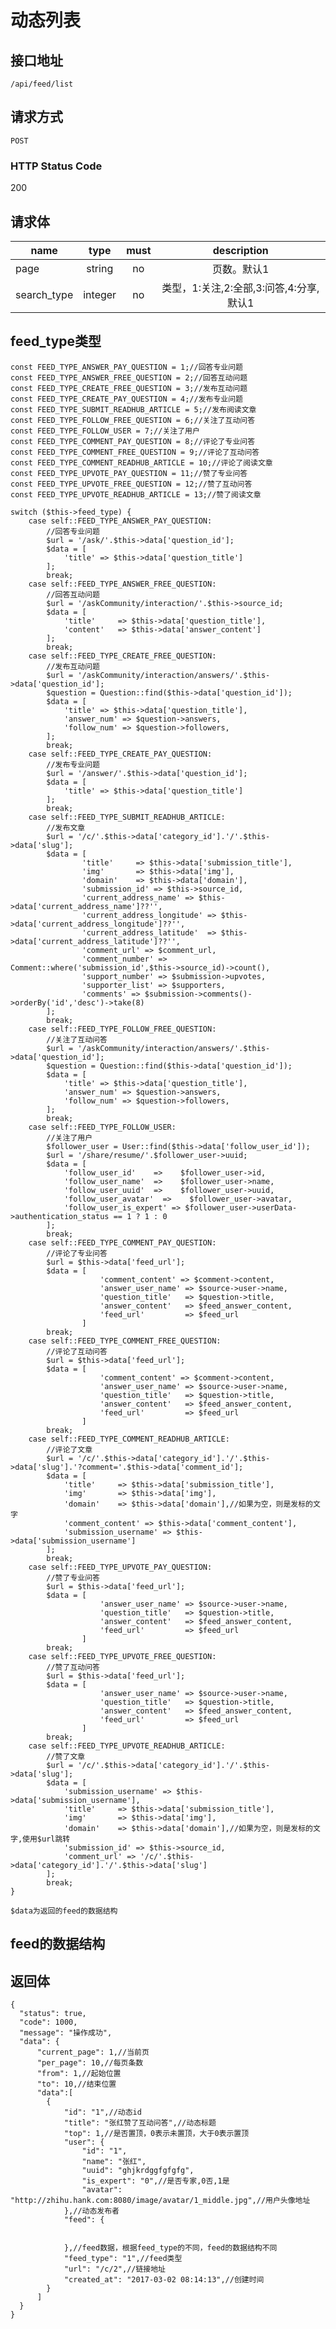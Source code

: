 # 动态列表

## 接口地址

`/api/feed/list`

## 请求方式

`POST`

### HTTP Status Code

200

## 请求体

| name     | type     | must     | description |
|----------|:--------:|:--------:|:--------:|
| page   | string   | no      | 页数。默认1 |
| search_type   | integer   | no      | 类型，1:关注,2:全部,3:问答,4:分享,默认1 |


## feed_type类型


    const FEED_TYPE_ANSWER_PAY_QUESTION = 1;//回答专业问题
    const FEED_TYPE_ANSWER_FREE_QUESTION = 2;//回答互动问题
    const FEED_TYPE_CREATE_FREE_QUESTION = 3;//发布互动问题
    const FEED_TYPE_CREATE_PAY_QUESTION = 4;//发布专业问题
    const FEED_TYPE_SUBMIT_READHUB_ARTICLE = 5;//发布阅读文章
    const FEED_TYPE_FOLLOW_FREE_QUESTION = 6;//关注了互动问答
    const FEED_TYPE_FOLLOW_USER = 7;//关注了用户
    const FEED_TYPE_COMMENT_PAY_QUESTION = 8;//评论了专业问答
    const FEED_TYPE_COMMENT_FREE_QUESTION = 9;//评论了互动问答
    const FEED_TYPE_COMMENT_READHUB_ARTICLE = 10;//评论了阅读文章
    const FEED_TYPE_UPVOTE_PAY_QUESTION = 11;//赞了专业问答
    const FEED_TYPE_UPVOTE_FREE_QUESTION = 12;//赞了互动问答
    const FEED_TYPE_UPVOTE_READHUB_ARTICLE = 13;//赞了阅读文章

    switch ($this->feed_type) {
        case self::FEED_TYPE_ANSWER_PAY_QUESTION:
            //回答专业问题
            $url = '/ask/'.$this->data['question_id'];
            $data = [
                'title' => $this->data['question_title']
            ];
            break;
        case self::FEED_TYPE_ANSWER_FREE_QUESTION:
            //回答互动问题
            $url = '/askCommunity/interaction/'.$this->source_id;
            $data = [
                'title'     => $this->data['question_title'],
                'content'   => $this->data['answer_content']
            ];
            break;
        case self::FEED_TYPE_CREATE_FREE_QUESTION:
            //发布互动问题
            $url = '/askCommunity/interaction/answers/'.$this->data['question_id'];
            $question = Question::find($this->data['question_id']);
            $data = [
                'title' => $this->data['question_title'],
                'answer_num' => $question->answers,
                'follow_num' => $question->followers,
            ];
            break;
        case self::FEED_TYPE_CREATE_PAY_QUESTION:
            //发布专业问题
            $url = '/answer/'.$this->data['question_id'];
            $data = [
                'title' => $this->data['question_title']
            ];
            break;
        case self::FEED_TYPE_SUBMIT_READHUB_ARTICLE:
            //发布文章
            $url = '/c/'.$this->data['category_id'].'/'.$this->data['slug'];
            $data = [
                    'title'     => $this->data['submission_title'],
                    'img'       => $this->data['img'],
                    'domain'    => $this->data['domain'],
                    'submission_id' => $this->source_id,
                    'current_address_name' => $this->data['current_address_name']??'',
                    'current_address_longitude' => $this->data['current_address_longitude']??'',
                    'current_address_latitude'  => $this->data['current_address_latitude']??'',
                    'comment_url' => $comment_url,
                    'comment_number' => Comment::where('submission_id',$this->source_id)->count(),
                    'support_number' => $submission->upvotes,
                    'supporter_list' => $supporters,
                    'comments' => $submission->comments()->orderBy('id','desc')->take(8)
            ];
            break;
        case self::FEED_TYPE_FOLLOW_FREE_QUESTION:
            //关注了互动问答
            $url = '/askCommunity/interaction/answers/'.$this->data['question_id'];
            $question = Question::find($this->data['question_id']);
            $data = [
                'title' => $this->data['question_title'],
                'answer_num' => $question->answers,
                'follow_num' => $question->followers,
            ];
            break;
        case self::FEED_TYPE_FOLLOW_USER:
            //关注了用户
            $follower_user = User::find($this->data['follow_user_id']);
            $url = '/share/resume/'.$follower_user->uuid;
            $data = [
                'follow_user_id'    =>    $follower_user->id,
                'follow_user_name'  =>    $follower_user->name,
                'follow_user_uuid'  =>    $follower_user->uuid,
                'follow_user_avatar'  =>    $follower_user->avatar,
                'follow_user_is_expert' => $follower_user->userData->authentication_status == 1 ? 1 : 0
            ];
            break;
        case self::FEED_TYPE_COMMENT_PAY_QUESTION:
            //评论了专业问答
            $url = $this->data['feed_url'];
            $data = [
                        'comment_content' => $comment->content,
                        'answer_user_name' => $source->user->name,
                        'question_title'   => $question->title,
                        'answer_content'   => $feed_answer_content,
                        'feed_url'         => $feed_url
                    ]
            break;
        case self::FEED_TYPE_COMMENT_FREE_QUESTION:
            //评论了互动问答
            $url = $this->data['feed_url'];
            $data = [
                        'comment_content' => $comment->content,
                        'answer_user_name' => $source->user->name,
                        'question_title'   => $question->title,
                        'answer_content'   => $feed_answer_content,
                        'feed_url'         => $feed_url
                    ]
            break;
        case self::FEED_TYPE_COMMENT_READHUB_ARTICLE:
            //评论了文章
            $url = '/c/'.$this->data['category_id'].'/'.$this->data['slug'].'?comment='.$this->data['comment_id'];
            $data = [
                'title'     => $this->data['submission_title'],
                'img'       => $this->data['img'],
                'domain'    => $this->data['domain'],//如果为空，则是发标的文字
                'comment_content' => $this->data['comment_content'],
                'submission_username' => $this->data['submission_username']
            ];
            break;
        case self::FEED_TYPE_UPVOTE_PAY_QUESTION:
            //赞了专业问答
            $url = $this->data['feed_url'];
            $data = [
                        'answer_user_name' => $source->user->name,
                        'question_title'   => $question->title,
                        'answer_content'   => $feed_answer_content,
                        'feed_url'         => $feed_url
                    ]
            break;
        case self::FEED_TYPE_UPVOTE_FREE_QUESTION:
            //赞了互动问答
            $url = $this->data['feed_url'];
            $data = [
                        'answer_user_name' => $source->user->name,
                        'question_title'   => $question->title,
                        'answer_content'   => $feed_answer_content,
                        'feed_url'         => $feed_url
                    ]
            break;
        case self::FEED_TYPE_UPVOTE_READHUB_ARTICLE:
            //赞了文章
            $url = '/c/'.$this->data['category_id'].'/'.$this->data['slug'];
            $data = [
                'submission_username' => $this->data['submission_username'],
                'title'     => $this->data['submission_title'],
                'img'       => $this->data['img'],
                'domain'    => $this->data['domain'],//如果为空，则是发标的文字,使用$url跳转
                'submission_id' => $this->source_id,
                'comment_url' => '/c/'.$this->data['category_id'].'/'.$this->data['slug']
            ];
            break;
    }
    
    $data为返回的feed的数据结构
    
## feed的数据结构



## 返回体

```json5
{
  "status": true,
  "code": 1000,
  "message": "操作成功",
  "data": {
      "current_page": 1,//当前页
      "per_page": 10,//每页条数
      "from": 1,//起始位置
      "to": 10,//结束位置
      "data":[
        {
            "id": "1",//动态id
            "title": "张红赞了互动问答",//动态标题
            "top": 1,//是否置顶，0表示未置顶，大于0表示置顶
            "user": {
                "id": "1",
                "name": "张红",
                "uuid": "ghjkrdggfgfgfg",
                "is_expert": "0",//是否专家,0否,1是
                "avatar": "http://zhihu.hank.com:8080/image/avatar/1_middle.jpg",//用户头像地址
            },//动态发布者
            "feed": {
            
            
            },//feed数据，根据feed_type的不同，feed的数据结构不同
            "feed_type": "1",//feed类型
            "url": "/c/2",//链接地址
            "created_at": "2017-03-02 08:14:13",//创建时间
        }
      ]
  }
}
``` 
